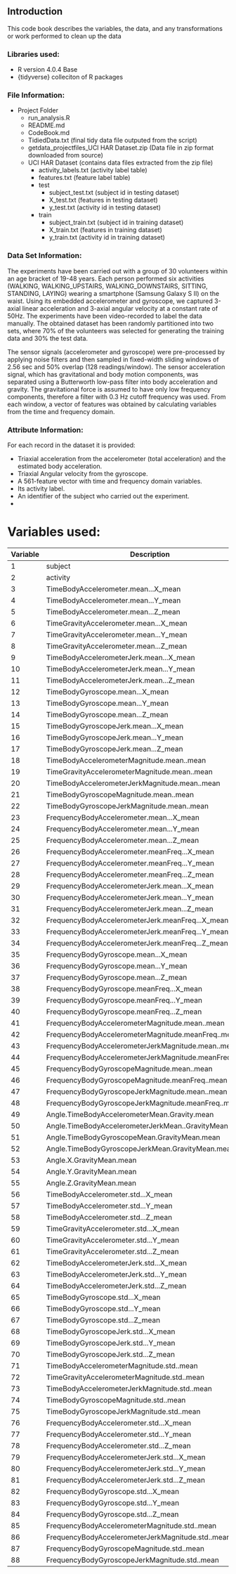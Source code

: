 ## Introduction
This code book describes the variables, the data, and any transformations or work performed to clean up the data 

### Libraries used:
* R version 4.0.4 Base
* {tidyverse} colleciton of R packages

### File Information:
* Project Folder
  + run_analysis.R 
  + README.md
  + CodeBook.md
  + TidiedData.txt (final tidy data file outputed from the script)
  + getdata_projectfiles_UCI HAR Dataset.zip (Data file in zip format downloaded from source)
  + UCI HAR Dataset (contains data files extracted from the zip file)
    + activity_labels.txt (activity label table)
    + features.txt (feature label table)
    + test
      + subject_test.txt (subject id in testing dataset)
      + X_test.txt (features in testing dataset)
      + y_test.txt (activity id in testing dataset)
    + train
      + subject_train.txt (subject id in training dataset)
      + X_train.txt (features in training dataset)
      + y_train.txt (activity id in training dataset)

### Data Set Information:

The experiments have been carried out with a group of 30 volunteers within an age bracket of 19-48 years. Each person performed six activities (WALKING, WALKING_UPSTAIRS, WALKING_DOWNSTAIRS, SITTING, STANDING, LAYING) wearing a smartphone (Samsung Galaxy S II) on the waist. Using its embedded accelerometer and gyroscope, we captured 3-axial linear acceleration and 3-axial angular velocity at a constant rate of 50Hz. The experiments have been video-recorded to label the data manually. The obtained dataset has been randomly partitioned into two sets, where 70% of the volunteers was selected for generating the training data and 30% the test data.

The sensor signals (accelerometer and gyroscope) were pre-processed by applying noise filters and then sampled in fixed-width sliding windows of 2.56 sec and 50% overlap (128 readings/window). The sensor acceleration signal, which has gravitational and body motion components, was separated using a Butterworth low-pass filter into body acceleration and gravity. The gravitational force is assumed to have only low frequency components, therefore a filter with 0.3 Hz cutoff frequency was used. From each window, a vector of features was obtained by calculating variables from the time and frequency domain.


### Attribute Information:

For each record in the dataset it is provided:
- Triaxial acceleration from the accelerometer (total acceleration) and the estimated body acceleration.
- Triaxial Angular velocity from the gyroscope.
- A 561-feature vector with time and frequency domain variables.
- Its activity label.
- An identifier of the subject who carried out the experiment.
- 
# Variables used:
Variable                  |Description
--------------------------|--------------------------
1|subject
2|activity
3|TimeBodyAccelerometer.mean...X_mean
4|TimeBodyAccelerometer.mean...Y_mean
5|TimeBodyAccelerometer.mean...Z_mean
6|TimeGravityAccelerometer.mean...X_mean
7|TimeGravityAccelerometer.mean...Y_mean
8|TimeGravityAccelerometer.mean...Z_mean
9|TimeBodyAccelerometerJerk.mean...X_mean
10|TimeBodyAccelerometerJerk.mean...Y_mean
11|TimeBodyAccelerometerJerk.mean...Z_mean
12|TimeBodyGyroscope.mean...X_mean
13|TimeBodyGyroscope.mean...Y_mean
14|TimeBodyGyroscope.mean...Z_mean
15|TimeBodyGyroscopeJerk.mean...X_mean
16|TimeBodyGyroscopeJerk.mean...Y_mean
17|TimeBodyGyroscopeJerk.mean...Z_mean
18|TimeBodyAccelerometerMagnitude.mean..mean
19|TimeGravityAccelerometerMagnitude.mean..mean
20|TimeBodyAccelerometerJerkMagnitude.mean..mean
21|TimeBodyGyroscopeMagnitude.mean..mean
22|TimeBodyGyroscopeJerkMagnitude.mean..mean
23|FrequencyBodyAccelerometer.mean...X_mean
24|FrequencyBodyAccelerometer.mean...Y_mean
25|FrequencyBodyAccelerometer.mean...Z_mean
26|FrequencyBodyAccelerometer.meanFreq...X_mean
27|FrequencyBodyAccelerometer.meanFreq...Y_mean
28|FrequencyBodyAccelerometer.meanFreq...Z_mean
29|FrequencyBodyAccelerometerJerk.mean...X_mean
30|FrequencyBodyAccelerometerJerk.mean...Y_mean
31|FrequencyBodyAccelerometerJerk.mean...Z_mean
32|FrequencyBodyAccelerometerJerk.meanFreq...X_mean
33|FrequencyBodyAccelerometerJerk.meanFreq...Y_mean
34|FrequencyBodyAccelerometerJerk.meanFreq...Z_mean
35|FrequencyBodyGyroscope.mean...X_mean
36|FrequencyBodyGyroscope.mean...Y_mean
37|FrequencyBodyGyroscope.mean...Z_mean
38|FrequencyBodyGyroscope.meanFreq...X_mean
39|FrequencyBodyGyroscope.meanFreq...Y_mean
40|FrequencyBodyGyroscope.meanFreq...Z_mean
41|FrequencyBodyAccelerometerMagnitude.mean..mean
42|FrequencyBodyAccelerometerMagnitude.meanFreq..mean
43|FrequencyBodyAccelerometerJerkMagnitude.mean..mean
44|FrequencyBodyAccelerometerJerkMagnitude.meanFreq..mean
45|FrequencyBodyGyroscopeMagnitude.mean..mean
46|FrequencyBodyGyroscopeMagnitude.meanFreq..mean
47|FrequencyBodyGyroscopeJerkMagnitude.mean..mean
48|FrequencyBodyGyroscopeJerkMagnitude.meanFreq..mean
49|Angle.TimeBodyAccelerometerMean.Gravity.mean
50|Angle.TimeBodyAccelerometerJerkMean..GravityMean.mean
51|Angle.TimeBodyGyroscopeMean.GravityMean.mean
52|Angle.TimeBodyGyroscopeJerkMean.GravityMean.mean
53|Angle.X.GravityMean.mean
54|Angle.Y.GravityMean.mean
55|Angle.Z.GravityMean.mean
56|TimeBodyAccelerometer.std...X_mean
57|TimeBodyAccelerometer.std...Y_mean
58|TimeBodyAccelerometer.std...Z_mean
59|TimeGravityAccelerometer.std...X_mean
60|TimeGravityAccelerometer.std...Y_mean
61|TimeGravityAccelerometer.std...Z_mean
62|TimeBodyAccelerometerJerk.std...X_mean
63|TimeBodyAccelerometerJerk.std...Y_mean
64|TimeBodyAccelerometerJerk.std...Z_mean
65|TimeBodyGyroscope.std...X_mean
66|TimeBodyGyroscope.std...Y_mean
67|TimeBodyGyroscope.std...Z_mean
68|TimeBodyGyroscopeJerk.std...X_mean
69|TimeBodyGyroscopeJerk.std...Y_mean
70|TimeBodyGyroscopeJerk.std...Z_mean
71|TimeBodyAccelerometerMagnitude.std..mean
72|TimeGravityAccelerometerMagnitude.std..mean
73|TimeBodyAccelerometerJerkMagnitude.std..mean
74|TimeBodyGyroscopeMagnitude.std..mean
75|TimeBodyGyroscopeJerkMagnitude.std..mean
76|FrequencyBodyAccelerometer.std...X_mean
77|FrequencyBodyAccelerometer.std...Y_mean
78|FrequencyBodyAccelerometer.std...Z_mean
79|FrequencyBodyAccelerometerJerk.std...X_mean
80|FrequencyBodyAccelerometerJerk.std...Y_mean
81|FrequencyBodyAccelerometerJerk.std...Z_mean
82|FrequencyBodyGyroscope.std...X_mean
83|FrequencyBodyGyroscope.std...Y_mean
84|FrequencyBodyGyroscope.std...Z_mean
85|FrequencyBodyAccelerometerMagnitude.std..mean
86|FrequencyBodyAccelerometerJerkMagnitude.std..mean
87|FrequencyBodyGyroscopeMagnitude.std..mean
88|FrequencyBodyGyroscopeJerkMagnitude.std..mean




